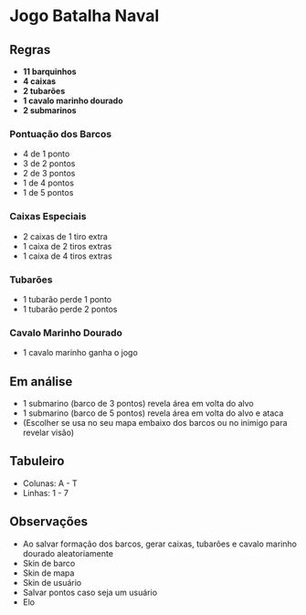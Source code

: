 # Jogo Batalha Naval

## Regras

- **11 barquinhos**
- **4 caixas**
- **2 tubarões**
- **1 cavalo marinho dourado**
- **2 submarinos**

### Pontuação dos Barcos

- 4 de 1 ponto
- 3 de 2 pontos
- 2 de 3 pontos
- 1 de 4 pontos
- 1 de 5 pontos

### Caixas Especiais

- 2 caixas de 1 tiro extra
- 1 caixa de 2 tiros extras
- 1 caixa de 4 tiros extras

### Tubarões

- 1 tubarão perde 1 ponto
- 1 tubarão perde 2 pontos

### Cavalo Marinho Dourado

- 1 cavalo marinho ganha o jogo

## Em análise

- 1 submarino (barco de 3 pontos) revela área em volta do alvo
- 1 submarino (barco de 5 pontos) revela área em volta do alvo e ataca
- (Escolher se usa no seu mapa embaixo dos barcos ou no inimigo para revelar visão)

## Tabuleiro

- Colunas: A - T
- Linhas: 1 - 7

## Observações

- Ao salvar formação dos barcos, gerar caixas, tubarões e cavalo marinho dourado aleatoriamente
- Skin de barco
- Skin de mapa
- Skin de usuário
- Salvar pontos caso seja um usuário
- Elo
